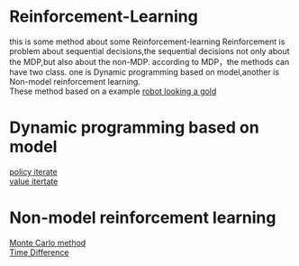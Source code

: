 # Reinforcement-Learning
this is some method about some Reinforcement-learning
Reinforcement is problem about sequential decisions,the sequential decisions not only about the MDP,but also about the non-MDP.
according to MDP，the methods can have two class. one is Dynamic programming based on model,another is Non-model reinforcement learning.     
These method based on a example [robot looking a gold](./grid_mdp.py)  

# Dynamic programming based on model  
  [policy iterate](./grid_policy_iterate.py)  
  [value itertate](./grid_value_itertae.py)  
# Non-model reinforcement learning  
  [Monte Carlo method](./grid_mc.py)  
  [Time Difference](./grid_qlearning.py)  
